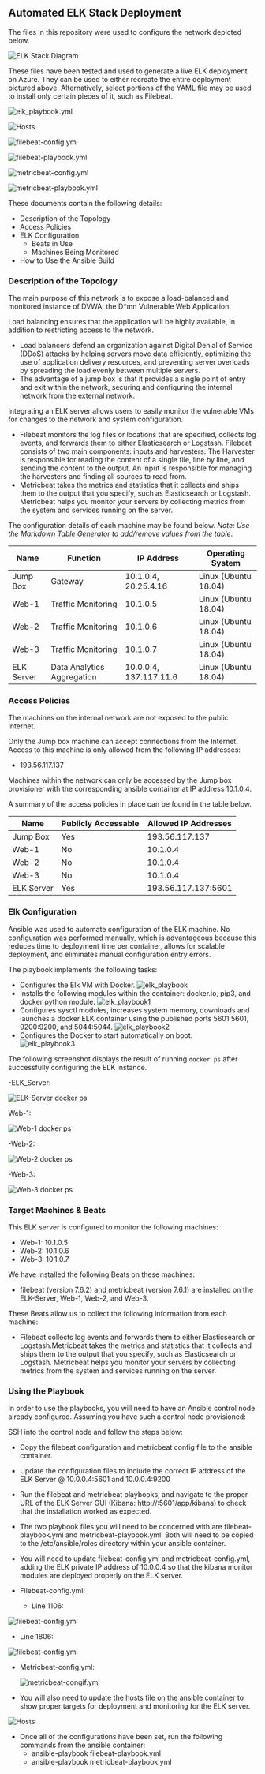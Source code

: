 ## Automated ELK Stack Deployment

The files in this repository were used to configure the network depicted below.

![ELK Stack Diagram](diagrams/elk_stack_diagram.png)

These files have been tested and used to generate a live ELK deployment on Azure. They can be used to either recreate the entire deployment pictured above. Alternatively, select portions of the YAML file may be used to install only certain pieces of it, such as Filebeat.

![elk_playbook.yml](ansible/elk_playbook.yml)

![Hosts](ansible/hosts)

![filebeat-config.yml](ansible/filebeat-config.yml)

![filebeat-playbook.yml](ansible/filebeat-playbook.yml)

![metricbeat-config.yml](ansible/metricbeat-config.yml)

![metricbeat-playbook.yml](ansible/metricbeat-playbook.yml)

These documents contain the following details:
- Description of the Topology
- Access Policies
- ELK Configuration
  - Beats in Use
  - Machines Being Monitored
- How to Use the Ansible Build


### Description of the Topology

The main purpose of this network is to expose a load-balanced and monitored instance of DVWA, the D*mn Vulnerable Web Application.

Load balancing ensures that the application will be highly available, in addition to restricting access to the network.

- Load balancers defend an organization against Digital Denial of Service (DDoS) attacks by helping servers move data efficiently, optimizing the use of application delivery resources, and preventing server overloads by spreading the load evenly between multiple servers.
- The advantage of a jump box is that it provides a single point of entry and exit within the network, securing and configuring the internal network from the external network.

Integrating an ELK server allows users to easily monitor the vulnerable VMs for changes to the network and system configuration.

- Filebeat monitors the log files or locations that are specified, collects log events, and forwards them to either Elasticsearch or Logstash. Filebeat consists of two main components: inputs and harvesters. The Harvester is responsible for reading the content of a single file, line by line, and sending the content to the output. An input is responsible for managing the harvesters and finding all sources to read from.
- Metricbeat takes the metrics and statistics that it collects and ships them to the output that you specify, such as Elasticsearch or Logstash. Metricbeat helps you monitor your servers by collecting metrics from the system and services running on the server. 

The configuration details of each machine may be found below.
_Note: Use the [Markdown Table Generator](http://www.tablesgenerator.com/markdown_tables) to add/remove values from the table_.

| Name       	| Function                  | IP Address 	| Operating System     		
|-------------|---------------------------|-------------|----------------------		
| Jump Box   	| Gateway                   | 10.1.0.4, 20.25.4.16  | Linux (Ubuntu 18.04)  	
| Web-1      	| Traffic Monitoring        | 10.1.0.5   	          | Linux (Ubuntu 18.04) 		
| Web-2      	| Traffic Monitoring        | 10.1.0.6            	| Linux (Ubuntu 18.04) 		
| Web-3      	| Traffic Monitoring        | 10.1.0.7   	          | Linux (Ubuntu 18.04) 		
| ELK Server 	| Data Analytics Aggregation| 10.0.0.4, 137.117.11.6| Linux (Ubuntu 18.04) 


### Access Policies

The machines on the internal network are not exposed to the public Internet. 

Only the Jump box machine can accept connections from the Internet. Access to this machine is only allowed from the following IP addresses:
- 193.56.117.137

Machines within the network can only be accessed by the Jump box provisioner with the corresponding ansible container at IP address 10.1.0.4.

A summary of the access policies in place can be found in the table below.

| Name       	| Publicly Accessable | Allowed IP Addresses     |
|-------------|---------------------|--------------------------|
| Jump Box   	| Yes                 | 193.56.117.137           |
| Web-1      	| No                  | 10.1.0.4                 |
| Web-2      	| No                  | 10.1.0.4                 |
| Web-3      	| No                  | 10.1.0.4                 |    
| ELK Server 	| Yes                 | 193.56.117.137:5601      |


### Elk Configuration

Ansible was used to automate configuration of the ELK machine. No configuration was performed manually, which is advantageous because this reduces time to deployment time per container, allows for scalable deployment, and eliminates manual configuration entry errors.

The playbook implements the following tasks:

- Configures the Elk VM with Docker.
![elk_playbook](https://user-images.githubusercontent.com/65835286/159406960-02ec60d4-001b-4387-9232-ff8e5b8b6bf6.png)
- Installs the following modules within the container: docker.io, pip3, and docker python module. 
![elk_playbook1](https://user-images.githubusercontent.com/65835286/159407026-73f94458-2944-4507-a4df-d3b21c8f4bbd.png)
- Configures sysctl modules, increases system memory, downloads and launches a docker ELK container using the published ports 5601:5601, 9200:9200, and 5044:5044.
![elk_playbook2](https://user-images.githubusercontent.com/65835286/159406752-332e4a2b-1964-4057-b905-1af45b66d85c.png)
- Configures the Docker to start automatically on boot.  
![elk_playbook3](https://user-images.githubusercontent.com/65835286/159407441-5e6b958c-8d18-48c4-ae98-fbafee243f80.png)

The following screenshot displays the result of running `docker ps` after successfully configuring the ELK instance.

-ELK_Server:

![ELK-Server docker ps](screenshots/docker_ps/ELK-Server_docker_ps.png)

Web-1:

![Web-1 docker ps](screenshots/docker_ps/Web-1_docker_ps.png)

-Web-2:

![Web-2 docker ps](screenshots/docker_ps/Web-2_docker_ps.png)

-Web-3:

![Web-3 docker ps](screenshots/docker_ps/Web-3_docker_ps.png)

### Target Machines & Beats
This ELK server is configured to monitor the following machines:
- Web-1: 10.1.0.5
- Web-2: 10.1.0.6
- Web-3: 10.1.0.7

We have installed the following Beats on these machines:
- filebeat (version 7.6.2) and metricbeat (version 7.6.1) are installed on the ELK-Server, Web-1, Web-2, and Web-3.

These Beats allow us to collect the following information from each machine:
- Filebeat collects log events and forwards them to either Elasticsearch or Logstash.Metricbeat takes the metrics and statistics that it collects and ships them to the output that you specify, such as Elasticsearch or Logstash. Metricbeat helps you monitor your servers by collecting metrics from the system and services running on the server.

### Using the Playbook
In order to use the playbooks, you will need to have an Ansible control node already configured. Assuming you have such a control node provisioned: 

SSH into the control node and follow the steps below:
- Copy the filebeat configuration and metricbeat config file to the ansible container.
- Update the configuration files to include the correct IP address of the ELK Server @ 10.0.0.4:5601 and 10.0.0.4:9200
- Run the filebeat and metricbeat playbooks, and navigate to the proper URL of the ELK Server GUI (Kibana: http://<public-ELK-IP-address>:5601/app/kibana) to check that the installation worked as expected.

- The two playbook files you will need to be concerned with are filebeat-playbook.yml and metricbeat-playbook.yml. Both will need to be copied to the /etc/ansible/roles directory within your ansible container.

- You will need to update filebeat-config.yml and metricbeat-config.yml, adding the ELK private IP address of 10.0.0.4 so that the kibana monitor modules are deployed properly on the ELK server.
  
- Filebeat-config.yml:
  
  - Line 1106:
  
![filebeat-config.yml](screenshots/filebeat-config.png)  

  - Line 1806:
  
![filebeat-config.yml](screenshots/filebeat-config1.png)
  
- Metricbeat-config.yml: 
  
  ![metricbeat-congif.yml](screenshots/metricbeat-config.png)
  
-  You will also need to update the hosts file on the ansible container to show proper targets for deployment and monitoring for the ELK server.
    
![Hosts](screenshots/hosts.png)
  
 - Once all of the configurations have been set, run the following commands from the ansible container:
   - ansible-playbook filebeat-playbook.yml
   - ansible-playbook metricbeat-playbook.yml
  

